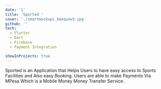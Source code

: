 ```yaml
---
date: '1'
title: 'Sported '
cover: './smartmockups_kmoquow3.jpg'
github: ''
tech:
  - Flutter
  - Dart
  - Firebase
  - Payment Integration

showInProjects: true
---
```


Sported is an Application that Helps Users to have easy access to Sports Facilities and Also easy Booking. Users are able to make Payments Via MPesa Which is a Mobile Money Money Transfer Service .
